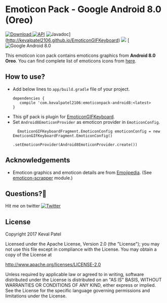 # Emoticon Pack - Google Android 8.0 (Oreo)
[ ![Download](https://api.bintray.com/packages/kevalpatel2106/EmoticonGIFKeyboard/emoticonpack-android8/images/download.svg) ](https://bintray.com/kevalpatel2106/EmoticonGIFKeyboard/emoticonpack-android8/_latestVersion) [![API](https://img.shields.io/badge/API-16%2B-orange.svg?style=flat)](https://android-arsenal.com/api?level=16) ![Javadoc](https://img.shields.io/badge/Javadoc-EmoticonGIFKeyboard-blue.svg)](http://kevalpatel2106.github.io/EmoticonGIFKeyboard) <a href="https://www.paypal.me/kevalpatel2106"> <img src="https://img.shields.io/badge/paypal-donate-yellow.svg" /></a> [![Google Android 8.0](https://img.shields.io/badge/Android%208-1869%20Icons-brightgreen.svg)

This emoticon icon pack contains emoticons graphics from **Android 8.0 Oreo**. You can find complete list of emoticons icons from [here](https://emojipedia.org/google/android-8.0/).

## How to use?
- Add below lines to `app/build.gradle` file of your project.
    ```
    dependencies {
       compile 'com.kevalpatel2106:emoticonpack-android8:<latest>
    }
    ```
- This gif pack is plugin for [EmoticonGIFKeyboard](https://github.com/kevalpatel2106/EmoticonGIFKeyboard).
- Set `Android8EmoticonProvider` as emoticon provider in `EmoticonConfig`.
  ```
    EmoticonGIFKeyboardFragment.EmoticonConfig emoticonConfig = new EmoticonGIFKeyboardFragment.EmoticonConfig()
                .setEmoticonProvider(Android8EmoticonProvider.create())
  ```


## Acknowledgements
- Emoticon graphics and emoticon details are from [Emojipedia](https://emojipedia.org/). (See [emoticon-scrapper](https://github.com/kevalpatel2106/EmoticonGIFKeyboard/tree/master/emoticon-scrapper) module.)


## Questions?🤔
Hit me on twitter [![Twitter](https://img.shields.io/badge/Twitter-@kevalpatel2106-blue.svg?style=flat)](https://twitter.com/kevalpatel2106)


## License
Copyright 2017 Keval Patel

Licensed under the Apache License, Version 2.0 (the "License"); you may not use this file except in compliance with the License. You may obtain a copy of the License at

http://www.apache.org/licenses/LICENSE-2.0

Unless required by applicable law or agreed to in writing, software distributed under the License is distributed on an "AS IS" BASIS, WITHOUT WARRANTIES OR CONDITIONS OF ANY KIND, either express or implied. See the License for the specific language governing permissions and limitations under the License.
